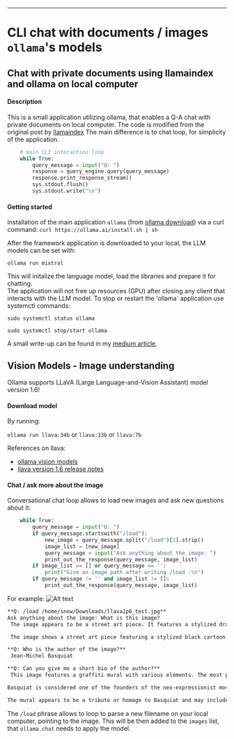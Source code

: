 ---
# CLI chat with documents / images `ollama`'s models

## Chat with private documents using llamaindex and ollama on local computer 

#### Description 
This is a small application utilizing ollama, that enables a Q-A chat with private documents on local computer. The code is 
modified from the original post by [llamaindex](https://blog.llamaindex.ai/running-mixtral-8x7-locally-with-llamaindex-e6cebeabe0ab) 
The main difference is to chat loop, for simplicity of the application.

```python
    # main CLI interaction loop
    while True:
        query_message = input("Q: ")
        response = query_engine.query(query_message)
        response.print_response_stream()
        sys.stdout.flush()
        sys.stdout.write("\n")
```

#### Getting started

Installation of the main application `ollama` (from [ollama download](https://ollama.ai/download)) via a curl command: 
`curl https://ollama.ai/install.sh | sh`

After the framework application is downloaded to your local, the LLM models can be set with:

`ollama run mixtral` 

This will initalize the language model, load the libraries and prepare it for chatting.  
The application will not free up resources (GPU) after closing any client that interacts with the LLM model. To stop or restart the 'ollama` application 
use systemctl commands:  

`sudo systemctl status ollama`

`sudo systemctl stop/start ollama`


A small write-up can be found in my [medium article](https://medium.com/@balazskocsis/chatting-with-your-documents-in-the-cli-with-ollama-and-llamaindex-13481903f7ef).


## Vision Models - Image understanding


Ollama supports LLaVA (Large Language-and-Vision Assistant) model version 1.6! 

#### Download model

By running: 

`ollama run llava:34b` or `llava:13b` or `llava:7b`

References on llava: 
- [ollama vision models](https://ollama.ai/blog/vision-models)
- [llava version 1.6 release notes](https://llava-vl.github.io/blog/2024-01-30-llava-1-6/)

#### Chat / ask more about the image

Conversational chat loop allows to load new images and ask new questions about it:

```python 
    while True:
        query_message = input("Q: ")
        if query_message.startswith("/load"):
            new_image = query_message.split("/load")[1].strip()
            image_list = [new_image]
            query_message = input("Ask anything about the image: ")
            print_out_the_response(query_message, image_list)
        if image_list == [] or query_message == '':
            print("Give an image path after writing /load :\n")
        if query_message != '' and image_list != []:
            print_out_the_response(query_message, image_list)
```

For example: 
![Alt text]("https://ollama.ai/public/blog/jmb.jpg)
```markdown
**Q: /load /home/snow/Downloads/llava1p6_test.jpg**
Ask anything about the image: What is this image?
 The image appears to be a street art piece. It features a stylized drawing or painting of what looks like a cartoon dinosaur wearing a crown, with text above it that reads "Jean-Michel Basquiat" and below it that says "Ayicon." The artwork has an urban, graffiti vibe and seems to be paying tribute to the artist Jean-Michel Basquiat, who was famously known for his unique style. The name "Basquiat" is a reference to one of the most prominent figures in modern art history, known for his distinctive paintings that often combined elements of street culture with high art themes and motifs. 

 The image shows a street art piece featuring a stylized black cartoon figure with horns and what appears to be an animal-like head, wearing a crown. There is text on the artwork that reads "Jean-Michel Basquiat" and "anyon," which seems to be part of the artwork's title or message. The art style has a graffiti-like quality with bold lines and vivid colors, which is characteristic of street art. 

**Q: Who is the author of the image?**
 Jean-Michel Basquiat 

**Q: Can you give me a short bio of the author?**
 This image features a graffiti mural with various elements. The most prominent figure in the foreground is Jean-Michel Basquiat, a famous American artist known for his unique and often controversial art style that incorporated elements of both African American culture and the Haitian flag motif. He was born in Brooklyn, New York, to parents who were immigrants from Haiti.

Basquiat is considered one of the founders of the neo-expressionist movement in contemporary art, and his work often addressed social and political issues of the time, including identity, race, and class. His art was highly influential, with many considering him a pioneer of street art and a significant figure in the development of urban contemporary art.

The mural appears to be a tribute or homage to Basquiat and may include additional text that is not fully visible in the image provided. The overall message seems to relate to Basquiat's legacy and influence on modern art. 


```

The `/load` phrase allows to loop to parse a new filename on your local computer, pointing to the image. This will be then 
added to the `images` list, that `ollama.chat` needs to apply the model.

